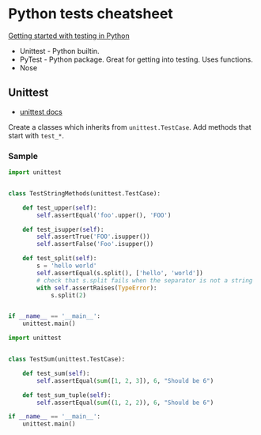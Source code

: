 # Python tests cheatsheet

[Getting started with testing in Python](https://realpython.com/python-testing/)

- Unittest - Python builtin.
- PyTest - Python package. Great for getting into testing. Uses functions.
- Nose


## Unittest

- [unittest docs](https://docs.python.org/3/library/unittest.html)

Create a classes which inherits from `unittest.TestCase`. Add methods that start with `test_*`.
 
### Sample


```python
import unittest


class TestStringMethods(unittest.TestCase):

    def test_upper(self):
        self.assertEqual('foo'.upper(), 'FOO')

    def test_isupper(self):
        self.assertTrue('FOO'.isupper())
        self.assertFalse('Foo'.isupper())

    def test_split(self):
        s = 'hello world'
        self.assertEqual(s.split(), ['hello', 'world'])
        # check that s.split fails when the separator is not a string
        with self.assertRaises(TypeError):
            s.split(2)


if __name__ == '__main__':
    unittest.main()
```

```python
import unittest


class TestSum(unittest.TestCase):

    def test_sum(self):
        self.assertEqual(sum([1, 2, 3]), 6, "Should be 6")

    def test_sum_tuple(self):
        self.assertEqual(sum((1, 2, 2)), 6, "Should be 6")

if __name__ == '__main__':
    unittest.main()

```

<!--stackedit_data:
eyJoaXN0b3J5IjpbLTIwMzUxNzY2MjldfQ==
-->